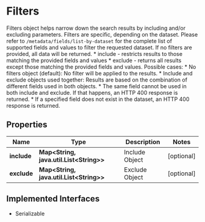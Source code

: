 

# Filters

  Filters object helps narrow down the search results by including and/or excluding parameters. Filters are specific, depending on the dataset.   Please refer to `/metadata/fields/list-by-dataset` for the complete list of supported fields and values to filter the requested dataset.  If no filters are provided, all data will be returned.    * include - restricts results to those matching the provided fields and values   * exclude - returns all results except those matching the provided fields and values.   Possible cases:    * No filters object (default): No filter will be applied to the results.     * Include and exclude objects used together: Results are based on the combination of different fields used in both objects.     * The same field cannot be used in both include and exclude. If that happens, an HTTP 400 response is returned.    * If a specified field does not exist in the dataset, an HTTP 400 response is returned. 

## Properties

Name | Type | Description | Notes
------------ | ------------- | ------------- | -------------
**include** | **Map&lt;String, java.util.List&lt;String&gt;&gt;** | Include Object |  [optional]
**exclude** | **Map&lt;String, java.util.List&lt;String&gt;&gt;** | Exclude Object |  [optional]


## Implemented Interfaces

* Serializable


